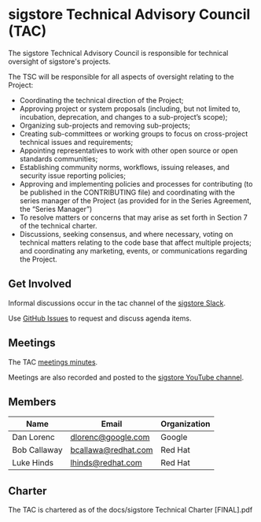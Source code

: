 # sigstore Technical Advisory Council (TAC)

The sigstore Technical Advisory Council is responsible for technical oversight
of sigstore's projects.

The TSC will be responsible for all aspects of oversight relating to the Project:

* Coordinating the technical direction of the Project;
* Approving project or system proposals (including, but not limited to, incubation,
  deprecation, and changes to a sub-project’s scope);
* Organizing sub-projects and removing sub-projects;
* Creating sub-committees or working groups to focus on cross-project technical
issues and requirements;
* Appointing representatives to work with other open source or open standards communities;
* Establishing community norms, workflows, issuing releases, and security issue
  reporting policies;
* Approving and implementing policies and processes for contributing (to be
  published in the CONTRIBUTING file) and coordinating with the series manager
  of the Project (as provided for in the Series Agreement, the “Series Manager”)
* To resolve matters or concerns that may arise as set forth in Section 7 of the
  technical charter.
* Discussions, seeking consensus, and where necessary, voting on technical
  matters relating to the code base that affect multiple projects; and coordinating
  any marketing, events, or communications regarding the Project.

## Get Involved

Informal discussions occur in the tac channel of the [sigstore Slack](https://sigstore.slack.com).

Use [GitHub Issues](https://github.com/sigstore/tac/issues) to request and discuss agenda items.

## Meetings

The TAC [meetings minutes](pending).

Meetings are also recorded and posted to the [sigstore YouTube channel](pending).

## Members

| Name | Email | Organization |
| --- | --- | --- |
| Dan Lorenc | dlorenc@google.com | Google |
| Bob Callaway | bcallawa@redhat.com | Red Hat |
| Luke Hinds | lhinds@redhat.com | Red Hat |

## Charter

The TAC is chartered as of the docs/sigstore Technical Charter [FINAL].pdf
